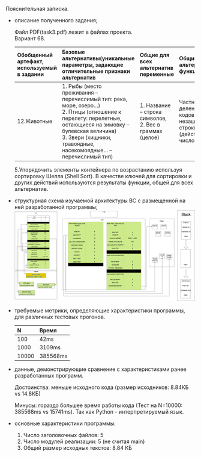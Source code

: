Пояснительная записка.

* описание полученного задания; <br>

  Файл PDF(task3.pdf) лежит в файлах проекта. <br>
  Вариант 68.  

  Обобщенный артефакт, используемый в задании | Базовые альтернативы(уникальные параметры, задающие отличительные признаки альтернатив | Общие для всех альтернатив переменные | Общие для всех альтернатив функции
    ------------ | ------------- | ------------ | ------------
  12.Животные | 1. Рыбы (место проживания – перечислимый тип: река, море, озеро…) <br> 2. Птицы (отношение к перелету: перелетные, остающиеся на зимовку – булевская величина) <br>3. Звери (хищники, травоядные, насекомоядные… – перечислимый тип) | 1. Название – строка символов, <br> 2. Вес в граммах (целое) | Частное от деления суммы кодов незашифрованной строки на вес (действительное число)

  5.Упорядочить элементы контейнера по возрастанию используя сортировку Шелла (Shell Sort). В качестве ключей для сортировки и других действий используются результаты функции, общей для всех альтернатив.


* структурная схема изучаемой архитектуры ВС с размещенной на ней разработанной программы;
  ![схема](schema.png)
* требуемые метрики, определяющие характеристики программы, для различных тестовых прогонов.
  
  N | Время
  ------------ | ------------
  100 | 42ms
  1000 | 3109ms
  10000 | 385568ms


* данные, демонстрирующие сравнение с характеристиками ранее разработанных программ.
  
  Достоинства: меньше исходного кода (размер исходников: 8.84КБ vs 14.8КБ)

  Минусы: гораздо большее время работы кода (Тест на N=10000: 385568ms vs 15741ms).
  Так как Python - интерпретируемый язык.

* основные характеристики программы:
  1) Число заголовочных файлов: 5
  2) Число модулей реализации: 5 (не считая main)
  3) Общий размер исходных текстов: 8.84 КБ